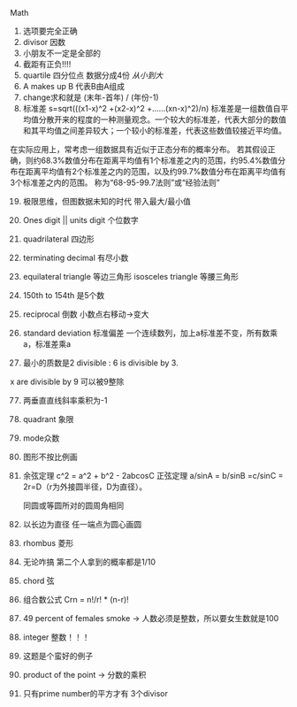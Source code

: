 Math

1. 选项要完全正确
2. divisor 因数
3. 小朋友不一定是全部的
6. 截距有正负!!!!
7. quartile 四分位点 数据分成4份 *从小到大* 
11. A makes up B 代表B由A组成
13. change求和就是 (末年-首年) / (年份-1)
14. 标准差 s=sqrt(((x1-x)^2 +(x2-x)^2 +......(xn-x)^2)/n)
标准差是一组数值自平均值分散开来的程度的一种测量观念。一个较大的标准差，代表大部分的数值和其平均值之间差异较大；一个较小的标准差，代表这些数值较接近平均值。

在实际应用上，常考虑一组数据具有近似于正态分布的概率分布。 若其假设正确，则约68.3%数值分布在距离平均值有1个标准差之内的范围，约95.4%数值分布在距离平均值有2个标准差之内的范围，以及约99.7%数值分布在距离平均值有3个标准差之内的范围。 称为“68-95-99.7法则”或“经验法则”

19. 极限思维，但图数据未知的时代 带入最大/最小值

22. Ones digit || units digit 个位数字

26. quadrilateral 四边形

32. terminating decimal 有尽小数

33. equilateral triangle 等边三角形
    isosceles triangle   等腰三角形

45. 150th to 154th 是5个数

48. reciprocal 倒数 小数点右移动->变大

51. standard deviation 标准偏差
一个连续数列，加上a标准差不变，所有数乘a，标准差乘a

70. 最小的质数是2
divisible : 6 is divisible by 3.

x are divisible by 9 可以被9整除

77. 两垂直直线斜率乘积为-1

80. quadrant 象限

81. mode众数


94. 图形不按比例画

96. 余弦定理 c^2 = a^2 + b^2 - 2abcosC
    正弦定理 a/sinA = b/sinB =c/sinC = 2r=D（r为外接圆半径，D为直径）。

    同圆或等圆所对的圆周角相同
103. 以长边为直径 任一端点为圆心画圆

104. rhombus 菱形

113. 无论咋搞 第二个人拿到的概率都是1/10 

115. chord 弦

121. 组合数公式 Crn = n!/r! * (n-r)!

126. 49 percent of females smoke -> 人数必须是整数，所以要女生数就是100

136. integer 整数！！！

140. 这题是个蛮好的例子

142. product of the point -> 分数的乘积

144. 只有prime number的平方才有 3个divisor


